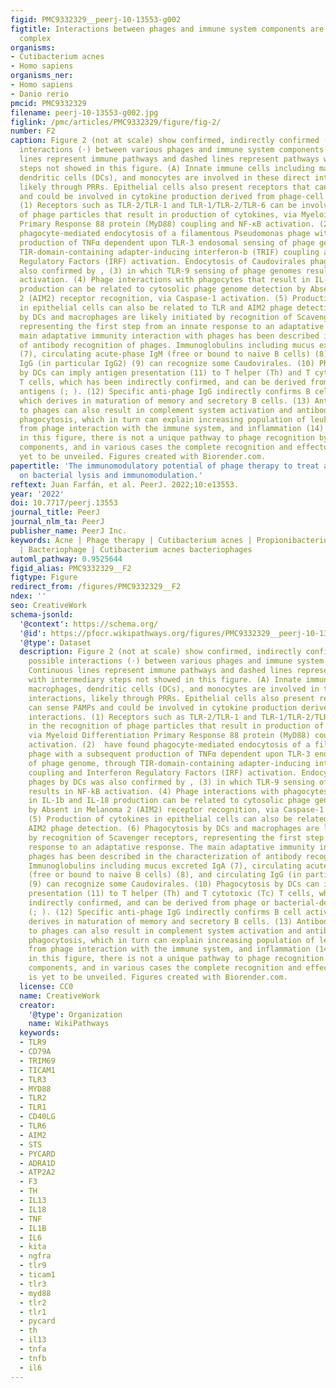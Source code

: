 ```yaml
---
figid: PMC9332329__peerj-10-13553-g002
figtitle: Interactions between phages and immune system components are varied and
  complex
organisms:
- Cutibacterium acnes
- Homo sapiens
organisms_ner:
- Homo sapiens
- Danio rerio
pmcid: PMC9332329
filename: peerj-10-13553-g002.jpg
figlink: /pmc/articles/PMC9332329/figure/fig-2/
number: F2
caption: Figure 2 (not at scale) show confirmed, indirectly confirmed (*), and possible
  interactions (⋅) between various phages and immune system components. Continuous
  lines represent immune pathways and dashed lines represent pathways with intermediary
  steps not showed in this figure. (A) Innate immune cells including macrophages,
  dendritic cells (DCs), and monocytes are involved in these direct interactions,
  likely through PRRs. Epithelial cells also present receptors that can sense PAMPs
  and could be involved in cytokine production derived from phage-cell interactions.
  (1) Receptors such as TLR-2/TLR-1 and TLR-1/TLR-2/TLR-6 can be involved in the recognition
  of phage particles that result in production of cytokines, via Myeloid Differentiation
  Primary Response 88 protein (MyD88) coupling and NF-κB activation. (2)  have found
  phagocyte-mediated endocytosis of a filamentous Pseudomonas phage with a subsequent
  production of TNFα dependent upon TLR-3 endosomal sensing of phage genome, through
  TIR-domain-containing adapter-inducing interferon-b (TRIF) coupling and Interferon
  Regulatory Factors (IRF) activation. Endocytosis of Caudovirales phages by DCs was
  also confirmed by , (3) in which TLR-9 sensing of phage genomes results in NF-kB
  activation. (4) Phage interactions with phagocytes that result in IL-1b and IL-18
  production can be related to cytosolic phage genome detection by Absent in Melanoma
  2 (AIM2) receptor recognition, via Caspase-1 activation. (5) Production of cytokines
  in epithelial cells can also be related to TLR and AIM2 phage detection. (6) Phagocytosis
  by DCs and macrophages are likely initiated by recognition of Scavenger receptors,
  representing the first step from an innate response to an adaptative response. The
  main adaptative immunity interaction with phages has been described in the characterization
  of antibody recognition of phages. Immunoglobulins including mucus excreted IgA
  (7), circulating acute-phase IgM (free or bound to naïve B cells) (8), and circulating
  IgG (in particular IgG2) (9) can recognize some Caudovirales. (10) Phagocytosis
  by DCs can imply antigen presentation (11) to T helper (Th) and T cytotoxic (Tc)
  T cells, which has been indirectly confirmed, and can be derived from phage or bacterial-derived
  antigens (; ). (12) Specific anti-phage IgG indirectly confirms B cell activation,
  which derives in maturation of memory and secretory B cells. (13) Antibodies binding
  to phages can also result in complement system activation and antibody mediated
  phagocytosis, which in turn can explain increasing population of leukocytes derived
  from phage interaction with the immune system, and inflammation (14). As depicted
  in this figure, there is not a unique pathway to phage recognition by immune system
  components, and in various cases the complete recognition and effector pathway is
  yet to be unveiled. Figures created with Biorender.com.
papertitle: 'The immunomodulatory potential of phage therapy to treat acne: a review
  on bacterial lysis and immunomodulation.'
reftext: Juan Farfán, et al. PeerJ. 2022;10:e13553.
year: '2022'
doi: 10.7717/peerj.13553
journal_title: PeerJ
journal_nlm_ta: PeerJ
publisher_name: PeerJ Inc.
keywords: Acne | Phage therapy | Cutibacterium acnes | Propionibacterium acnes | Immunomodulation
  | Bacteriophage | Cutibacterium acnes bacteriophages
automl_pathway: 0.9525644
figid_alias: PMC9332329__F2
figtype: Figure
redirect_from: /figures/PMC9332329__F2
ndex: ''
seo: CreativeWork
schema-jsonld:
  '@context': https://schema.org/
  '@id': https://pfocr.wikipathways.org/figures/PMC9332329__peerj-10-13553-g002.html
  '@type': Dataset
  description: Figure 2 (not at scale) show confirmed, indirectly confirmed (*), and
    possible interactions (⋅) between various phages and immune system components.
    Continuous lines represent immune pathways and dashed lines represent pathways
    with intermediary steps not showed in this figure. (A) Innate immune cells including
    macrophages, dendritic cells (DCs), and monocytes are involved in these direct
    interactions, likely through PRRs. Epithelial cells also present receptors that
    can sense PAMPs and could be involved in cytokine production derived from phage-cell
    interactions. (1) Receptors such as TLR-2/TLR-1 and TLR-1/TLR-2/TLR-6 can be involved
    in the recognition of phage particles that result in production of cytokines,
    via Myeloid Differentiation Primary Response 88 protein (MyD88) coupling and NF-κB
    activation. (2)  have found phagocyte-mediated endocytosis of a filamentous Pseudomonas
    phage with a subsequent production of TNFα dependent upon TLR-3 endosomal sensing
    of phage genome, through TIR-domain-containing adapter-inducing interferon-b (TRIF)
    coupling and Interferon Regulatory Factors (IRF) activation. Endocytosis of Caudovirales
    phages by DCs was also confirmed by , (3) in which TLR-9 sensing of phage genomes
    results in NF-kB activation. (4) Phage interactions with phagocytes that result
    in IL-1b and IL-18 production can be related to cytosolic phage genome detection
    by Absent in Melanoma 2 (AIM2) receptor recognition, via Caspase-1 activation.
    (5) Production of cytokines in epithelial cells can also be related to TLR and
    AIM2 phage detection. (6) Phagocytosis by DCs and macrophages are likely initiated
    by recognition of Scavenger receptors, representing the first step from an innate
    response to an adaptative response. The main adaptative immunity interaction with
    phages has been described in the characterization of antibody recognition of phages.
    Immunoglobulins including mucus excreted IgA (7), circulating acute-phase IgM
    (free or bound to naïve B cells) (8), and circulating IgG (in particular IgG2)
    (9) can recognize some Caudovirales. (10) Phagocytosis by DCs can imply antigen
    presentation (11) to T helper (Th) and T cytotoxic (Tc) T cells, which has been
    indirectly confirmed, and can be derived from phage or bacterial-derived antigens
    (; ). (12) Specific anti-phage IgG indirectly confirms B cell activation, which
    derives in maturation of memory and secretory B cells. (13) Antibodies binding
    to phages can also result in complement system activation and antibody mediated
    phagocytosis, which in turn can explain increasing population of leukocytes derived
    from phage interaction with the immune system, and inflammation (14). As depicted
    in this figure, there is not a unique pathway to phage recognition by immune system
    components, and in various cases the complete recognition and effector pathway
    is yet to be unveiled. Figures created with Biorender.com.
  license: CC0
  name: CreativeWork
  creator:
    '@type': Organization
    name: WikiPathways
  keywords:
  - TLR9
  - CD79A
  - TRIM69
  - TICAM1
  - TLR3
  - MYD88
  - TLR2
  - TLR1
  - CD40LG
  - TLR6
  - AIM2
  - STS
  - PYCARD
  - ADRA1D
  - ATP2A2
  - F3
  - TH
  - IL13
  - IL18
  - TNF
  - IL1B
  - IL6
  - kita
  - ngfra
  - tlr9
  - ticam1
  - tlr3
  - myd88
  - tlr2
  - tlr1
  - pycard
  - th
  - il13
  - tnfa
  - tnfb
  - il6
---
```

